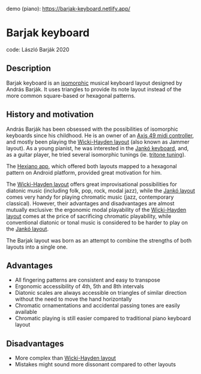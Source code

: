 demo (piano): https://barjak-keyboard.netlify.app/

# Barjak keyboard
code: László Barják 2020

## Description
Barjak keyboard is an [isomorphic](https://en.wikipedia.org/wiki/Isomorphic_keyboard) musical keyboard layout designed by András Barják. It uses triangles to provide its note layout instead of the more common square-based or hexagonal patterns.

## History and motivation
András Barják has been obsessed with the possibilities of isomorphic keyboards since his childhood. He is an owner of an [Axis 49 midi controller](https://www.c-thru-music.com/cgi/?page=prod_axis-49), and mostly been playing the [Wicki-Hayden layout](https://en.wikipedia.org/wiki/Wicki%E2%80%93Hayden_note_layout) (also known as Jammer layout). As a young pianist, he was interested in the [Jankó keyboard](https://en.wikipedia.org/wiki/Jank%C3%B3_keyboard), and, as a guitar player, he tried several isomorphic tunings (ie. [tritone tuning](https://en.wikipedia.org/wiki/Augmented-fourths_tuning)).

The [Hexiano app](https://github.com/lrq3000/hexiano), which offered both layouts mapped to a hexagonal pattern on Android platform, provided great motivation for him.

The [Wicki-Hayden layout](https://en.wikipedia.org/wiki/Wicki%E2%80%93Hayden_note_layout) offers great improvisational possibilities for diatonic music (including folk, pop, rock, modal jazz), while the [Jankó layout](https://en.wikipedia.org/wiki/Jank%C3%B3_keyboard) comes very handy for playing chromatic music (jazz, contemporary classical). However, their advantages and disadvantages are almost mutually exclusive: the ergonomic modal playability of the [Wicki-Hayden layout](https://en.wikipedia.org/wiki/Wicki%E2%80%93Hayden_note_layout) comes at the price of sacrificing chromatic playability, while conventional diatonic or tonal music is considered to be harder to play on the [Jankó layout](https://en.wikipedia.org/wiki/Jank%C3%B3_keyboard).

The Barjak layout was born as an attempt to combine the strengths of both layouts into a single one.

## Advantages
* All fingering patterns are consistent and easy to transpose
* Ergonomic accessibility of 4th, 5th and 8th intervals
* Diatonic scales are always accessible on triangles of similar direction without the need to move the hand horizontally
* Chromatic ornamentations and accidental passing tones are easily available
* Chromatic playing is still easier compared to traditional piano keyboard layout

## Disadvantages
* More complex than [Wicki-Hayden layout](https://en.wikipedia.org/wiki/Wicki%E2%80%93Hayden_note_layout)
* Mistakes might sound more dissonant compared to other layouts
